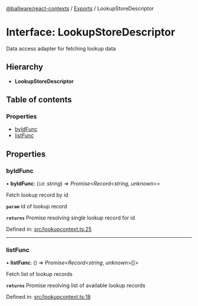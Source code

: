 [@ballware/react-contexts](../README.md) / [Exports](../modules.md) / LookupStoreDescriptor

# Interface: LookupStoreDescriptor

Data access adapter for fetching lookup data

## Hierarchy

* **LookupStoreDescriptor**

## Table of contents

### Properties

- [byIdFunc](lookupstoredescriptor.md#byidfunc)
- [listFunc](lookupstoredescriptor.md#listfunc)

## Properties

### byIdFunc

• **byIdFunc**: (`id`: *string*) => *Promise*<*Record*<*string*, *unknown*\>\>

Fetch lookup record by id

**`param`** Id of lookup record

**`returns`** Promise resolving single lookup record for id

Defined in: [src/lookupcontext.ts:25](https://github.com/frankball/ballware-react-contexts/blob/db6431c/src/lookupcontext.ts#L25)

___

### listFunc

• **listFunc**: () => *Promise*<*Record*<*string*, *unknown*\>[]\>

Fetch list of lookup records

**`returns`** Promise resolving list of available lookup records

Defined in: [src/lookupcontext.ts:18](https://github.com/frankball/ballware-react-contexts/blob/db6431c/src/lookupcontext.ts#L18)
